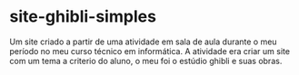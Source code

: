 # site-ghibli-simples
Um site criado a partir de uma atividade em sala de aula durante o meu período no meu curso técnico em informática. A atividade era criar um site com um tema a criterio do aluno, o meu foi o estúdio ghibli e suas obras.  
